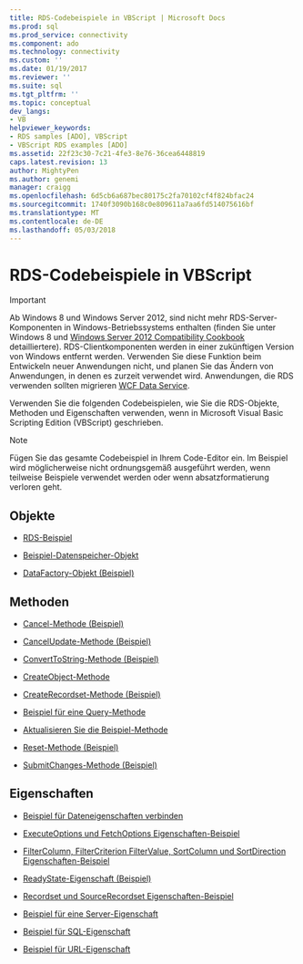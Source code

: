 ```yaml
---
title: RDS-Codebeispiele in VBScript | Microsoft Docs
ms.prod: sql
ms.prod_service: connectivity
ms.component: ado
ms.technology: connectivity
ms.custom: ''
ms.date: 01/19/2017
ms.reviewer: ''
ms.suite: sql
ms.tgt_pltfrm: ''
ms.topic: conceptual
dev_langs:
- VB
helpviewer_keywords:
- RDS samples [ADO], VBScript
- VBScript RDS examples [ADO]
ms.assetid: 22f23c30-7c21-4fe3-8e76-36cea6448819
caps.latest.revision: 13
author: MightyPen
ms.author: genemi
manager: craigg
ms.openlocfilehash: 6d5cb6a687bec80175c2fa70102cf4f824bfac24
ms.sourcegitcommit: 1740f3090b168c0e809611a7aa6fd514075616bf
ms.translationtype: MT
ms.contentlocale: de-DE
ms.lasthandoff: 05/03/2018
---
```

# <a name="rds-code-examples-in-vbscript"></a>RDS-Codebeispiele in VBScript
> [!IMPORTANT]
>  Ab Windows 8 und Windows Server 2012, sind nicht mehr RDS-Server-Komponenten in Windows-Betriebssystems enthalten (finden Sie unter Windows 8 und [Windows Server 2012 Compatibility Cookbook](https://www.microsoft.com/en-us/download/details.aspx?id=27416) detailliertere). RDS-Clientkomponenten werden in einer zukünftigen Version von Windows entfernt werden. Verwenden Sie diese Funktion beim Entwickeln neuer Anwendungen nicht, und planen Sie das Ändern von Anwendungen, in denen es zurzeit verwendet wird. Anwendungen, die RDS verwenden sollten migrieren [WCF Data Service](http://go.microsoft.com/fwlink/?LinkId=199565).  
  
 Verwenden Sie die folgenden Codebeispielen, wie Sie die RDS-Objekte, Methoden und Eigenschaften verwenden, wenn in Microsoft Visual Basic Scripting Edition (VBScript) geschrieben.  
  
> [!NOTE]
>  Fügen Sie das gesamte Codebeispiel in Ihrem Code-Editor ein. Im Beispiel wird möglicherweise nicht ordnungsgemäß ausgeführt werden, wenn teilweise Beispiele verwendet werden oder wenn absatzformatierung verloren geht.  
  
## <a name="objects"></a>Objekte  
  
-   [RDS-Beispiel](../../../ado/reference/rds-api/datacontrol-object-example-vbscript.md)  
  
-   [Beispiel-Datenspeicher-Objekt](../../../ado/reference/rds-api/dataspace-object-and-createobject-method-example-vbscript.md)  
  
-   [DataFactory-Objekt (Beispiel)](../../../ado/reference/rds-api/datafactory-object-query-method-and-createobject-method-example-vbscript.md)  
  
## <a name="methods"></a>Methoden  
  
-   [Cancel-Methode (Beispiel)](../../../ado/reference/rds-api/cancel-method-example-vbscript.md)  
  
-   [CancelUpdate-Methode (Beispiel)](../../../ado/reference/rds-api/cancelupdate-method-example-vbscript.md)  
  
-   [ConvertToString-Methode (Beispiel)](../../../ado/reference/rds-api/converttostring-method-example-vbscript.md)  
  
-   [CreateObject-Methode](../../../ado/reference/rds-api/dataspace-object-and-createobject-method-example-vbscript.md)  
  
-   [CreateRecordset-Methode (Beispiel)](../../../ado/reference/rds-api/createrecordset-method-example-vbscript.md)  
  
-   [Beispiel für eine Query-Methode](../../../ado/reference/rds-api/datafactory-object-query-method-and-createobject-method-example-vbscript.md)  
  
-   [Aktualisieren Sie die Beispiel-Methode](../../../ado/reference/rds-api/refresh-method-example-vbscript.md)  
  
-   [Reset-Methode (Beispiel)](../../../ado/reference/rds-api/filter-column-criterion-value-sortcolumn-sortdirection-example-vbscript.md)  
  
-   [SubmitChanges-Methode (Beispiel)](../../../ado/reference/rds-api/submitchanges-method-example-vbscript.md)  
  
## <a name="properties"></a>Eigenschaften  
  
-   [Beispiel für Dateneigenschaften verbinden](../../../ado/reference/rds-api/connect-property-example-vbscript.md)  
  
-   [ExecuteOptions und FetchOptions Eigenschaften-Beispiel](../../../ado/reference/rds-api/executeoptions-and-fetchoptions-properties-example-vbscript.md)  
  
-   [FilterColumn, FilterCriterion FilterValue, SortColumn und SortDirection Eigenschaften-Beispiel](../../../ado/reference/rds-api/filter-column-criterion-value-sortcolumn-sortdirection-example-vbscript.md)  
  
-   [ReadyState-Eigenschaft (Beispiel)](../../../ado/reference/rds-api/readystate-property-example-vbscript.md)  
  
-   [Recordset und SourceRecordset Eigenschaften-Beispiel](../../../ado/reference/rds-api/recordset-and-sourcerecordset-properties-example-vbscript.md)  
  
-   [Beispiel für eine Server-Eigenschaft](../../../ado/reference/rds-api/server-property-example-vbscript.md)  
  
-   [Beispiel für SQL-Eigenschaft](../../../ado/reference/rds-api/sql-property-example-vbscript.md)  
  
-   [Beispiel für URL-Eigenschaft](../../../ado/reference/rds-api/url-property-example-vbscript.md)



